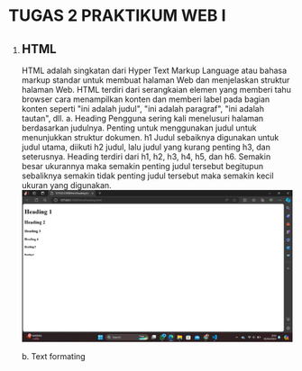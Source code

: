 # TUGAS 2 PRAKTIKUM WEB I
1. ## HTML
   HTML adalah singkatan dari Hyper Text Markup Language atau bahasa markup standar untuk membuat halaman Web dan menjelaskan struktur halaman Web.
   HTML terdiri dari serangkaian elemen yang memberi tahu browser cara menampilkan konten dan memberi label pada bagian konten seperti "ini adalah judul", "ini adalah paragraf", "ini adalah    tautan", dll.
   a. Heading
      Pengguna sering kali menelusuri halaman berdasarkan judulnya. Penting untuk menggunakan judul untuk menunjukkan struktur dokumen. h1 Judul sebaiknya digunakan untuk judul utama,             diikuti h2 judul, lalu judul yang kurang penting h3, dan seterusnya. Heading terdiri dari h1, h2, h3, h4, h5, dan h6. Semakin besar ukurannya maka semakin penting judul tersebut             begitupun sebaliknya semakin tidak penting judul tersebut maka semakin kecil ukuran yang digunakan.
      ![alt text](https://github.com/naimahdamayanti/PWEB1/blob/main/Screenshot%20(113).png?rawtrue)
   
   b. Text formating
      
